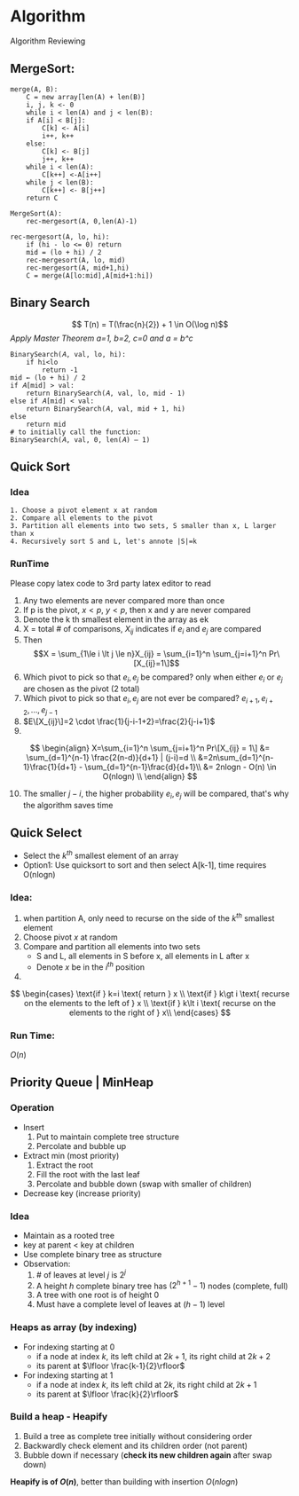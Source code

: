 # Algorithm
Algorithm Reviewing
## MergeSort:
```
merge(A, B):
	C = new array[len(A) + len(B)]
	i, j, k <- 0
	while i < len(A) and j < len(B):
	if A[i] < B[j]:
		C[k] <- A[i]
		i++, k++
	else:
		C[k] <- B[j]
		j++, k++
	while i < len(A):
		C[k++] <-A[i++]
	while j < len(B):
		C[k++] <- B[j++]
	return C

MergeSort(A):
	rec-mergesort(A, 0,len(A)-1)

rec-mergesort(A, lo, hi):
	if (hi - lo <= 0) return
	mid = (lo + hi) / 2
	rec-mergesort(A, lo, mid)
	rec-mergesort(A, mid+1,hi)
	C = merge(A[lo:mid],A[mid+1:hi])
```
## Binary Search
$$ T(n) = T(\frac{n}{2}) + 1 \in O(\log n)$$
*Apply Master Theorem a=1, b=2, c=0 and a = b^c*
```
BinarySearch(𝐴, val, lo, hi): 
	if hi<lo
		return -1
mid ← (lo + hi) / 2
if 𝐴[mid] > val:
	return BinarySearch(𝐴, val, lo, mid - 1)
else if 𝐴[mid] < val:
	return BinarySearch(𝐴, val, mid + 1, hi)
else
	return mid
# to initially call the function:
BinarySearch(𝐴, val, 0, len(𝐴) – 1)
```
## Quick Sort
### Idea
	1. Choose a pivot element x at random
	2. Compare all elements to the pivot
	3. Partition all elements into two sets, S smaller than x, L larger than x
	4. Recursively sort S and L, let's annote |S|=k
### RunTime
Please copy latex code to 3rd party latex editor to read

1. Any two elements are never compared more than once
2. If p is the pivot, $x\lt p$, $y\lt p$, then x and y are never compared
3. Denote the k th smallest element in the array as ek
4. X = total \# of comparisons, $X_{ij}$ indicates if $e_i$ and $e_j$ are compared
5. Then $$X = \sum_{1\le i \lt j \le n}X_{ij} = \sum_{i=1}^n \sum_{j=i+1}^n Pr\[X_{ij}=1\]$$
6. Which pivot to pick so that $e_i, e_j$ be compared? only when either $e_i$ or $e_j$ are chosen as the pivot (2 total)
7. Which pivot to pick so that $e_i,e_j$ are not ever be compared? $e_{i+1},e_{i+2},\dots,e_{j-1}$
8. $E\[X_{ij}\]=2 \cdot \frac{1}{j-i-1+2}=\frac{2}{j-i+1}$
9. 
$$
\begin{align}
X=\sum_{i=1}^n \sum_{j=i+1}^n Pr\[X_{ij} = 1\] &= \sum_{d=1}^{n-1} \frac{2(n-d)}{d+1} | (j-i)=d \\
&=2n\sum_{d=1}^{n-1}\frac{1}{d+1} - \sum_{d=1}^{n-1}\frac{d}{d+1}\\
&= 2nlogn - O(n) \in O(nlogn) \\
\end{align}
$$

10. The smaller $j-i$, the higher probability $e_i,e_j$ will be compared, that's why the algorithm saves time

## Quick Select
* Select the $k^{th}$ smallest element of an array
* Option1: Use quicksort to sort and then select A[k-1], time requires O(nlogn)
### Idea:
1. when partition A, only need to recurse on the side of the $k^{th}$ smallest element
2. Choose pivot $x$ at random
3. Compare and partition all elements into two sets
    * S and L, all elements in S before x, all elements in L after x
    * Denote $x$ be in the $i^{th}$ position
4. 
$$
\begin{cases}
\text{if } k=i  \text{ return } x \\
\text{if } k\gt i  \text{ recurse on the elements to the left of } x \\
\text{if } k\lt i  \text{ recurse on the elements to the right of } x\\
\end{cases}
$$


### Run Time:
$O(n)$

## Priority Queue | MinHeap
### Operation
* Insert
   1. Put to maintain complete tree structure
   2. Percolate and bubble up
* Extract min (most priority)
   1. Extract the root
   2. Fill the root with the last leaf
   3. Percolate and bubble down (swap with smaller of children)
* Decrease key (increase priority)
### Idea
* Maintain as a rooted tree
* key at parent < key at children
* Use complete binary tree as structure
* Observation:
   1. \# of leaves at level $j$ is $2^j$
   2. A height $h$ complete binary tree has $(2^{h+1}-1)$ nodes (complete, full)
   3. A tree with one root is of height $0$
   4. Must have a complete level of leaves at $(h-1)$ level

### Heaps as array (by indexing)
* For indexing starting at 0
   * if a node at index $k$, its left child at $2k+1$, its right child at $2k+2$
   * its parent at $\lfloor \frac{k-1}{2}\rfloor$
* For indexing starting at 1
   * if a node at index $k$, its left child at $2k$, its right child at $2k+1$
   * its parent at $\lfloor \frac{k}{2}\rfloor$
### Build a heap - Heapify
1. Build a tree as complete tree initially without considering order
2. Backwardly check element and its children order (not parent)
3. Bubble down if necessary (**check its new children again** after swap down)

**Heapify is of $O(n)$**, better than building with insertion $O(nlogn)$
